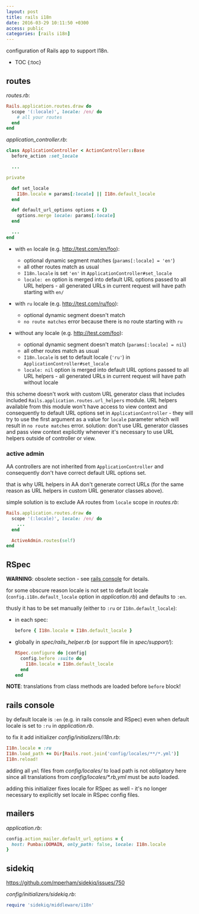 ```yaml
---
layout: post
title: rails i18n
date: 2016-03-29 10:11:50 +0300
access: public
categories: [rails i18n]
---
```


configuration of Rails app to support I18n.

<!-- more -->

* TOC
{:toc}

## routes

_routes.rb_:

```ruby
Rails.application.routes.draw do
  scope '(:locale)', locale: /en/ do
    # all your routes
  end
end
```

_application_controller.rb_:

```ruby
class ApplicationController < ActionController::Base
  before_action :set_locale

  ...

private

  def set_locale
    I18n.locale = params[:locale] || I18n.default_locale
  end

  def default_url_options options = {}
    options.merge locale: params[:locale]
  end

  ...
end
```

- with `en` locale (e.g. <http://test.com/en/foo>):

  - optional dynamic segment matches (`params[:locale] = 'en'`)
  - all other routes match as usual
  - `I18n.locale` is set `'en'` in `ApplicationController#set_locale`
  - `locale: en` option is merged into default URL options passed to all URL
    helpers - all generated URLs in current request will have path starting with `en/`

- with `ru` locale (e.g. <http://test.com/ru/foo>):

  - optional dynamic segment doesn't match
  - `no route matches` error because there is no route starting with `ru`

- without any locale (e.g. <http://test.com/foo>):

  - optional dynamic segment doesn't match (`params[:locale] = nil`)
  - all other routes match as usual
  - `I18n.locale` is set to default locale (`'ru'`) in `ApplicationController#set_locale`
  - `locale: nil` option is merged into default URL options passed to all URL
    helpers - all generated URLs in current request will have path without locale

this scheme doesn't work with custom URL generator class that includes
included `Rails.application.routes.url_helpers` module.
URL helpers available from this module won't have access to view context and
consequently to default URL options set in `ApplicationController` -
they will try to use the first argument as a value for `locale` parameter
which will result in `no route matches` error.
solution: don't use URL generator classes and pass view context explicitly
whenever it's necessary to use URL helpers outside of controller or view.

### active admin

AA controllers are not inherited from `ApplicationController` and
consequently don't have correct default URL options set.

that is why URL helpers in AA don't generate correct URLs
(for the same reason as URL helpers in custom URL generator classes above).

simple solution is to exclude AA routes from `locale` scope in _routes.rb_:

```ruby
Rails.application.routes.draw do
  scope '(:locale)', locale: /en/ do
    ...
  end

  ActiveAdmin.routes(self)
end
```

## RSpec

**WARNING**: obsolete section - see [rails console](#rails-console) for details.

for some obscure reason locale is not set to default locale
(`config.i18n.default_locale` option in _application.rb_)
and defaults to `:en`.

thusly it has to be set manually (either to `:ru` or `I18n.default_locale`):

- in each spec:

  ```ruby
  before { I18n.locale = I18n.default_locale }
  ```

- globally in _spec/rails_helper.rb_ (or support file in _spec/support/_):

  ```ruby
  RSpec.configure do |config|
    config.before :suite do
      I18n.locale = I18n.default_locale
    end
  end
  ```

**NOTE**: translations from class methods are loaded before `before` block!

## rails console

by default locale is `:en` (e.g. in rails console and RSpec) even when
default locale is set to `:ru` in _application.rb_.

to fix it add initializer _config/initializers/i18n.rb_:

```ruby
I18n.locale = :ru
I18n.load_path += Dir[Rails.root.join('config/locales/**/*.yml')]
I18n.reload!
```

adding all `yml` files from _config/locales/_ to load path is not obligatory
here since all translations from _config/locales/*.rb,yml_ must be auto loaded.

adding this initializer fixes locale for RSpec as well -
it's no longer necessary to explicitly set locale in RSpec config files.

## mailers

_application.rb_:

```ruby
config.action_mailer.default_url_options = {
  host: Pumba::DOMAIN, only_path: false, locale: I18n.locale
}
```

## sidekiq

<https://github.com/mperham/sidekiq/issues/750>

_config/initializers/sidekiq.rb_:

```ruby
require 'sidekiq/middleware/i18n'
```
